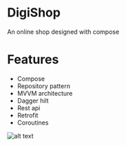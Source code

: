 # DigiShop
An online shop designed with compose

# Features
- Compose
- Repository pattern
- MVVM architecture
- Dagger hilt
- Rest api
- Retrofit
- Coroutines

![alt text](https://github.com/[username]/[reponame]/blob/[branch]/Screen01-shop?raw=true)

